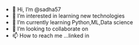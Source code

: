 - 👋 Hi, I’m @sadha57
- 👀 I’m interested in learning new technologies
- 🌱 I’m currently learning Python,ML,Data science
- 💞️ I’m looking to collaborate on 
- 📫 How to reach me ...linked in

<!---
sadha57/sadha57 is a ✨ special ✨ repository because its `README.md` (this file) appears on your GitHub profile.
You can click the Preview link to take a look at your changes.
--->
